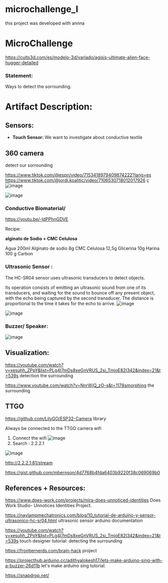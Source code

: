 # microchallenge_I
this project was developed with annna

# MicroChallenge 


https://cults3d.com/es/modelo-3d/variado/agisis-ultimate-alien-face-hugger-detailed
### Statement:

Ways to detect the sorrounding. 


# Artifact Description:



## Sensors:
- **Touch Sensor:**
We want to investigate about conductive textile 




## 360 camera

detect our sorrounding

https://www.tiktok.com/@espn/video/7153418979409874222?lang=es 
https://www.tiktok.com/@jordi.koalitic/video/7106530718012017926 ç
![image](https://hackmd.io/_uploads/ry_4175op.png)

![image](https://hackmd.io/_uploads/BJXZQm9oa.png)



### Conductive Biomaterial/ 

https://youtu.be/-ldPPhnGDVE

Recipe: 

**alginato de Sodio  + CMC Celulosa**

Agua 200ml 
Alginato de sodio 8g 
CMC Celulosa 12,5g 
Glicerina 10g 
Harina  100 g 
Carbon 

### Ultrasonic Sensor :

The HC-SR04 sensor uses ultrasonic transducers to detect objects.

Its operation consists of emitting an ultrasonic sound from one of its transducers, and waiting for the sound to bounce off any present object, with the echo being captured by the second transducer. The distance is proportional to the time it takes for the echo to arrive.
![image](https://hackmd.io/_uploads/BJGAtZFo6.png)

![image](https://hackmd.io/_uploads/B1bhq-Fi6.png)

### Buzzer/ Speaker: 
![image](https://hackmd.io/_uploads/S1svcm5i6.png)


## Visualization: 

https://youtube.com/watch?v=xesuhh_ZPpY&list=PLg4I7mDs8xeGnVRUS_2si_TmjoE82I342&index=21&t=539s detection the surrounding

https://www.youtube.com/watch?v=NnrWjQ_zO-s&t=1178smorphing the surrounding


## TTGO 
https://github.com/LilyGO/ESP32-Camera 
library 



Always be connected to the TTGO camera wifi 
1. Connect the wifi
![image](https://hackmd.io/_uploads/HJE-_Psia.png)
2. Search : 2.2.2.1 

![image](https://hackmd.io/_uploads/SJwY5vis6.png)

http://2.2.2.1:81/stream 

https://gist.github.com/mbernson/4d7768b4fda6403b9220f38c069069b0 

## References + Resources: 
https://www.does-work.com/projects/mira-does-unnoticed-identities Does Work Studio-  Unnotices Identities Project. 

https://naylampmechatronics.com/blog/10_tutorial-de-arduino-y-sensor-ultrasonico-hc-sr04.html ultrasonic sensor arduino documentation 

https://youtube.com/watch?v=xesuhh_ZPpY&list=PLg4I7mDs8xeGnVRUS_2si_TmjoE82I342&index=21&t=539s touch designer tutorial: detecting the surrounding 

https://frontiernerds.com/brain-hack project 

https://projecthub.arduino.cc/adithyalokesh17/lets-make-arduino-sing-with-a-buzzer-26d11b let's make arduino sing tutorial. 

https://snapdrop.net/ 



